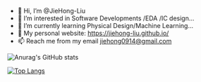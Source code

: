 - 👋 Hi, I’m @JieHong-Liu
- 👀 I’m interested in Software Developments /EDA /IC design...
- 🌱 I’m currently learning Physical Design/Machine Learning...
- 💞️ My personal website: https://jiehong-liu.github.io/
- 📫 Reach me from my email jiehong0914@gmail.com

![Anurag's GitHub stats](https://github-readme-stats.vercel.app/api?username=JieHong-Liu&count_private=true)

[![Top Langs](https://github-readme-stats.vercel.app/api/top-langs/?username=JieHong-Liu)](https://github.com/JieHong-Liu/github-readme-stats)

<!---
JieHong-Liu/JieHong-Liu is a ✨ special ✨ repository because its `README.md` (this file) appears on your GitHub profile.
You can click the Preview link to take a look at your changes.
--->
